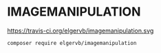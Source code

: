 
# IMAGEMANIPULATION

https://travis-ci.org/elgervb/imagemanipulation.svg

    composer require elgervb/imagemanipulation
